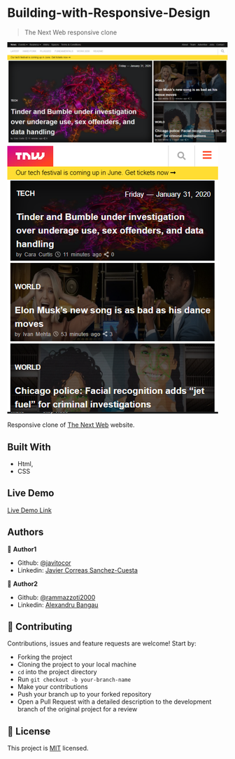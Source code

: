# Building-with-Responsive-Design

> The Next Web responsive clone

![screenshot](/assets/screenshot1.png) ![screenshot](/assets/screenshot2.png)


Responsive clone of [The Next Web](https://thenextweb.com/) website.

## Built With

- Html,
- CSS

## Live Demo

[Live Demo Link](https://rawcdn.githack.com/rammazzoti2000/Building-with-Responsive-Design/e42e9bd30aa0a767f84ce18a5b968b63ebad59a9/index.html)


## Authors

👤 **Author1**

- Github: [@javitocor](https://github.com/javitocor)
- Linkedin: [Javier Correas Sanchez-Cuesta](https://www.linkedin.com/in/javier-correas-sanchez-cuesta-15289482/)

👤 **Author2**

- Github: [@rammazzoti2000](https://github.com/rammazzoti2000)
- Linkedin: [Alexandru Bangau](https://www.linkedin.com/in/alexandru-bangau/)

## 🤝 Contributing

Contributions, issues and feature requests are welcome! Start by:
* Forking the project
* Cloning the project to your local machine
* `cd` into the project directory
* Run `git checkout -b your-branch-name`
* Make your contributions
* Push your branch up to your forked repository
* Open a Pull Request with a detailed description to the development branch of the original project for a review

## 📝 License

This project is [MIT](https://opensource.org/licenses/MIT) licensed.

